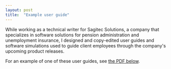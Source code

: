 ```yaml
---
layout: post
title:  "Example user guide"
---
```

While working as a technical writer for Sagitec Solutions, a company that specializes in software solutions for pension administration and unemployment insurance, I designed and copy-edited user guides and software simulations used to guide client employees through the company's upcoming product releases.

For an example of one of these user guides, see <a href="/samples/user-guide.pdf">the PDF below</a>.

<object style="min-height: 600px;" data="/samples/user-guide.pdf" width="100%" height="100%" type='application/pdf'/>